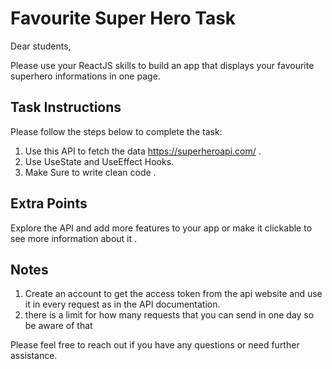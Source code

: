 # Favourite Super Hero Task

Dear students,

Please use your ReactJS skills to build an app that displays your favourite superhero informations in one page.

## Task Instructions

Please follow the steps below to complete the task:

1. Use this API to fetch the data https://superheroapi.com/ .
2. Use UseState and UseEffect Hooks.
3. Make Sure to write clean code .

## Extra Points

Explore the API and add more features to your app or make it clickable to see more information about it .

## Notes

1. Create an account to get the access token from the api website and use it in every request as in the API documentation.
2. there is a limit for how many requests that you can send in one day so be aware of that

Please feel free to reach out if you have any questions or need further assistance.
